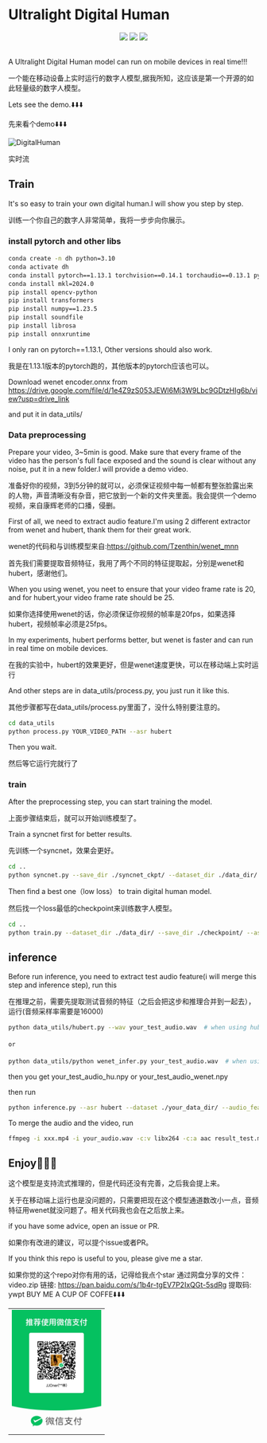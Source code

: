 # Ultralight Digital Human

<p align="center">
    <a href="./LICENSE"><img src="https://img.shields.io/badge/license-Apache%202-dfd.svg"></a>
    <a href=""><img src="https://img.shields.io/badge/python-3.10-aff.svg"></a>
    <a href="https://github.com/anliyuan/Ultralight-Digital-Human/stargazers"><img src="https://img.shields.io/github/stars/anliyuan/Ultralight-Digital-Human?color=ccf"></a>
  <br>
    <br>
</p>

A Ultralight Digital Human model can run on mobile devices in real time!!!

一个能在移动设备上实时运行的数字人模型,据我所知，这应该是第一个开源的如此轻量级的数字人模型。

Lets see the demo.⬇️⬇️⬇️

先来看个demo⬇️⬇️⬇️

![DigitalHuman](https://github.com/user-attachments/assets/9d0b37ee-2076-4b4f-93ba-eb939a9fb427)

实时流

## Train

It's so easy to train your own digital human.I will show you step by step.

训练一个你自己的数字人非常简单，我将一步步向你展示。

### install pytorch and other libs

``` bash
conda create -n dh python=3.10
conda activate dh
conda install pytorch==1.13.1 torchvision==0.14.1 torchaudio==0.13.1 pytorch-cuda=11.7 -c pytorch -c nvidia
conda install mkl=2024.0
pip install opencv-python
pip install transformers
pip install numpy==1.23.5
pip install soundfile
pip install librosa
pip install onnxruntime
```

I only ran on pytorch==1.13.1, Other versions should also work.

我是在1.13.1版本的pytorch跑的，其他版本的pytorch应该也可以。

Download wenet encoder.onnx from https://drive.google.com/file/d/1e4Z9zS053JEWl6Mj3W9Lbc9GDtzHIg6b/view?usp=drive_link 

and put it in data_utils/

### Data preprocessing

Prepare your video, 3~5min is good. Make sure that every frame of the video has the person's full face exposed and the sound is clear without any noise, put it in a new folder.I will provide a demo video.

准备好你的视频，3到5分钟的就可以，必须保证视频中每一帧都有整张脸露出来的人物，声音清晰没有杂音，把它放到一个新的文件夹里面。我会提供一个demo视频，来自康辉老师的口播，侵删。

First of all, we need to extract audio feature.I'm using 2 different extractor from wenet and hubert, thank them for their great work.

wenet的代码和与训练模型来自:https://github.com/Tzenthin/wenet_mnn

首先我们需要提取音频特征，我用了两个不同的特征提取起，分别是wenet和hubert，感谢他们。

When you using wenet, you neet to ensure that your video frame rate is 20, and for hubert,your video frame rate should be 25.

如果你选择使用wenet的话，你必须保证你视频的帧率是20fps，如果选择hubert，视频帧率必须是25fps。

In my experiments, hubert performs better, but wenet is faster and can run in real time on mobile devices.

在我的实验中，hubert的效果更好，但是wenet速度更快，可以在移动端上实时运行

And other steps are in data_utils/process.py, you just run it like this.

其他步骤都写在data_utils/process.py里面了，没什么特别要注意的。

``` bash
cd data_utils
python process.py YOUR_VIDEO_PATH --asr hubert
```

Then you wait.

然后等它运行完就行了

### train

After the preprocessing step, you can start training the model.

上面步骤结束后，就可以开始训练模型了。

Train a syncnet first for better results.

先训练一个syncnet，效果会更好。

``` bash
cd ..
python syncnet.py --save_dir ./syncnet_ckpt/ --dataset_dir ./data_dir/ --asr hubert
```

Then find a best one（low loss） to train digital human model.

然后找一个loss最低的checkpoint来训练数字人模型。

``` bash
cd ..
python train.py --dataset_dir ./data_dir/ --save_dir ./checkpoint/ --asr hubert --use_syncnet --syncnet_checkpoint syncnet_ckpt
```

## inference

Before run inference, you need to extract test audio feature(i will merge this step and inference step), run this

在推理之前，需要先提取测试音频的特征（之后会把这步和推理合并到一起去），运行(音频采样率需要是16000)

``` bash
python data_utils/hubert.py --wav your_test_audio.wav  # when using hubert

or

python data_utils/python wenet_infer.py your_test_audio.wav  # when using wenet
```

then you get your_test_audio_hu.npy or your_test_audio_wenet.npy

then run
``` bash
python inference.py --asr hubert --dataset ./your_data_dir/ --audio_feat your_test_audio_hu.npy --save_path xxx.mp4 --checkpoint your_trained_ckpt.pth
```

To merge the audio and the video, run

``` bash
ffmpeg -i xxx.mp4 -i your_audio.wav -c:v libx264 -c:a aac result_test.mp4
```

## Enjoy🎉🎉🎉

这个模型是支持流式推理的，但是代码还没有完善，之后我会提上来。

关于在移动端上运行也是没问题的，只需要把现在这个模型通道数改小一点，音频特征用wenet就没问题了。相关代码我也会在之后放上来。

if you have some advice, open an issue or PR.

如果你有改进的建议，可以提个issue或者PR。

If you think this repo is useful to you, please give me a star.

如果你觉的这个repo对你有用的话，记得给我点个star
通过网盘分享的文件：video.zip
链接: https://pan.baidu.com/s/1b4r-tgEV7P2IxQGt-5sdRg 提取码: ywpt
BUY ME A CUP OF COFFE⬇️⬇️⬇️
<table>
  <tr>
    <td><img src="demo/b174ee5db7768d869668ea9245f484c.jpg" width="180"/></td>
    
  </tr>
</table>

